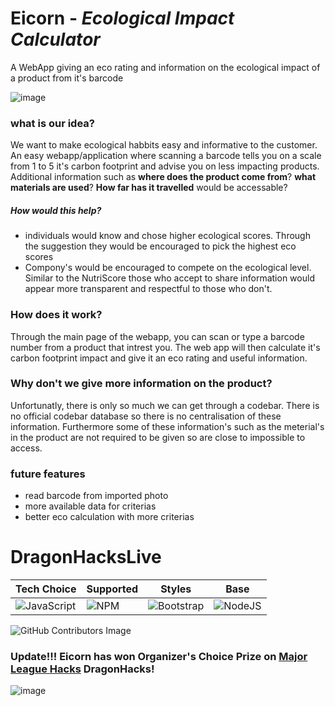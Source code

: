 # Eicorn - *Ecological Impact Calculator*
A WebApp giving an eco rating and information on the ecological impact of a product from it's barcode

![image](https://user-images.githubusercontent.com/70757499/216841662-62b506ff-581b-404b-9cce-e1e1d801464d.png)

### what is our idea?
We want to make ecological habbits easy and informative to the customer. An easy webapp/application where scanning a barcode
tells you on a scale from 1 to 5 it's carbon footprint and advise you on less impacting products. Additional information such as
**where does the product come from**? **what materials are used**? **How far has it travelled** would be accessable?

##### How would this help?
* individuals would know and chose higher ecological scores. Through the suggestion they would be encouraged to pick the highest
  eco scores
* Compony's would be encouraged to compete on the ecological level. Similar to the NutriScore those who accept to share
  information would appear more transparent and respectful to those who don't.

### How does it work?
Through the main page of the webapp, you can scan or type a barcode number from a product that intrest you.
The web app will then calculate it's carbon footprint impact and give it an eco rating and useful information.

### Why don't we give more information on the product?
Unfortunatly, there is only so much we can get through a codebar. There is no official codebar database so there is no centralisation
of these information. Furthermore some of these information's such as the meterial's in the product are not required to be given so
are close to impossible to access.


### future features
* read barcode from imported photo
* more available data for criterias
* better eco calculation with more criterias


# DragonHacksLive

| **Tech Choice** | **Supported** | **Styles** | **Base** |
| --- | --- | --- | --- |
| ![JavaScript](https://img.shields.io/badge/javascript-%23323330.svg?style=for-the-badge&logo=javascript&logoColor=%23F7DF1E) | ![NPM](https://img.shields.io/badge/NPM-%23000000.svg?style=for-the-badge&logo=npm&logoColor=white) | ![Bootstrap](https://img.shields.io/badge/bootstrap-%23563D7C.svg?style=for-the-badge&logo=bootstrap&logoColor=white) | ![NodeJS](https://img.shields.io/badge/node.js-6DA55F?style=for-the-badge&logo=node.js&logoColor=white) |

![GitHub Contributors Image](https://contrib.rocks/image?repo=PetarRan/DragonHacksLive) 

### Update!!! Eicorn has won Organizer's Choice Prize on [**Major League Hacks**](https://devpost.com/software/eicorn) DragonHacks!

![image](https://user-images.githubusercontent.com/70757499/212494106-3ca3a65b-dcef-4f9e-a070-a4775eeaa856.png)
